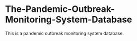 # The-Pandemic-Outbreak-Monitoring-System-Database
This is a pandemic outbreak monitoring system database.
